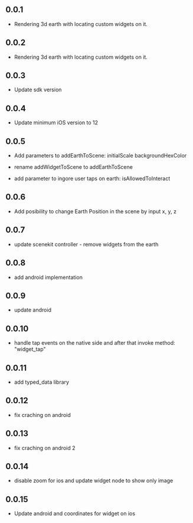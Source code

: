 ## 0.0.1

* Rendering 3d earth with locating custom widgets on it.

## 0.0.2

* Rendering 3d earth with locating custom widgets on it.

## 0.0.3

* Update sdk version

## 0.0.4

* Update minimum iOS version to 12

## 0.0.5

* Add parameters to addEarthToScene:
    initialScale
    backgroundHexColor

* rename addWidgetToScene to addEarthToScene

* add parameter to ingore user taps on earth:
    isAllowedToInteract

## 0.0.6

* Add posibility to change Earth Position in the scene by
    input x, y, z

## 0.0.7

* update scenekit controller - remove widgets from the earth

## 0.0.8

* add android implementation

## 0.0.9

* update android

## 0.0.10

* handle tap events on the native side and after that invoke method: "widget_tap"

## 0.0.11

* add typed_data library

## 0.0.12

* fix craching on android

## 0.0.13

* fix craching on android 2

## 0.0.14

* disable zoom for ios and update widget node to show only image

## 0.0.15

* Update android and coordinates for widget on ios
